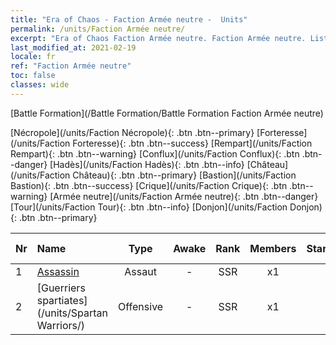 ```yaml
---
title: "Era of Chaos - Faction Armée neutre -  Units"
permalink: /units/Faction Armée neutre/
excerpt: "Era of Chaos Faction Armée neutre. Faction Armée neutre. List of Faction in Era of Chaos"
last_modified_at: 2021-02-19
locale: fr
ref: "Faction Armée neutre"
toc: false
classes: wide
---
```

  [Battle Formation](/Battle Formation/Battle Formation Faction Armée neutre)

 [Nécropole](/units/Faction Nécropole){: .btn .btn--primary} [Forteresse](/units/Faction Forteresse){: .btn .btn--success} [Rempart](/units/Faction Rempart){: .btn .btn--warning} [Conflux](/units/Faction Conflux){: .btn .btn--danger} [Hadès](/units/Faction Hadès){: .btn .btn--info} [Château](/units/Faction Château){: .btn .btn--primary} [Bastion](/units/Faction Bastion){: .btn .btn--success} [Crique](/units/Faction Crique){: .btn .btn--warning} [Armée neutre](/units/Faction Armée neutre){: .btn .btn--danger} [Tour](/units/Faction Tour){: .btn .btn--info} [Donjon](/units/Faction Donjon){: .btn .btn--primary} 

  | Nr |         Name        |   Type   | Awake |    Rank   |   Members     |  Stars  |  Attack  |     HP    | Awaken Name  |
  |:---|:--------------------|:--------:|:-----:|:---------:|:-------------:|:-------:|:--------:|:---------:|:-------------|
  | 1 | [Assassin](/units/Assassin/) | Assaut | - | SSR | x1 | <i class="fas fa-star"/><i class="fas fa-star"/><i class="fas fa-star"/> | 269.0 | 2119 |   -   |
  | 2 | [Guerriers spartiates](/units/Spartan Warriors/) | Offensive | - | SSR | x1 | <i class="fas fa-star"/><i class="fas fa-star"/><i class="fas fa-star"/> | 216.0 | 2825 |   -   |
